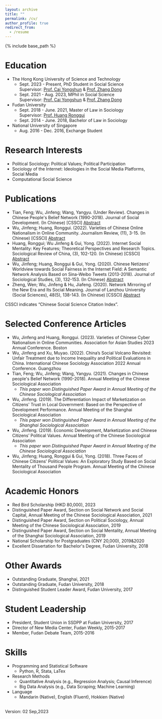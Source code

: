 ```yaml
---
layout: archive
title: ""
permalink: /cv/
author_profile: true
redirect_from: 
  - /resume
---
```


{% include base_path %}

Education
======
* The Hong Kong University of Science and Technology
  * Sept. 2023 - Present, PhD Student in Social Science<br>
  Supervisor: [Prof. Cai Yongshun](https://sosc.hkust.edu.hk/people/yongshun-cai) & [Prof. Zhang Dong](https://sites.google.com/site/poliscidongzhang)
  * Sept. 2021 - Aug. 2023, MPhil in Social Science<br>
  Supervisor: [Prof. Cai Yongshun](https://sosc.hkust.edu.hk/people/yongshun-cai) & [Prof. Zhang Dong](https://sites.google.com/site/poliscidongzhang)
* Fudan University 
  * Sept. 2018 - June. 2021, Master of Law in Sociology<br>
  Supervisor: [Prof. Huang Ronggui](https://scholar.google.com/citations?user=PVg__mIAAAAJ&hl=zh-CN&oi=ao)
  * Sept. 2014 - June. 2018, Bachelor of Law in Sociology 
* National University of Singapore  
  * Aug. 2016 - Dec. 2016, Exchange Student
  
Research Interests
======
* Political Sociology: Political Values; Political Participation
* Sociology of the Internet: Ideologies in the Social Media Platforms, Social Media 
* Computational Social Science
  
Publications
======
* Tian, Feng; Wu, Jinfeng; Wang, Yangyu. (Under Review). Changes in Chinese People's Belief Network (1990-2018). Journal of Social Development. (In Chinese) [CSSCI] [Abstract](https://chn.oversea.cnki.net/KCMS/detail/detail.aspx?dbcode=CJFD&dbname=CJFDLAST2023&filename=HFYJ202302003&uniplatform=OVERSEA&v=U2eZyMnRyYeWKOGpr2NzHw4araapRChCAurxmklTrrTlUi4pAJKyVq3aCfHIW2m_)   
* Wu, Jinfeng; Huang, Ronggui. (2022). Varieties of Chinese Online Nationalism in Online Community. Journalism Review, (11), 3-15. (In Chinese) [CSSCI] [Abstract](https://kns.cnki.net/kcms/detail/detail.aspx?filename=XWJZ202211001&dbcode=CJFQ&dbname=DKFXTEMP&v=9xYQTGrRPtNvBcErTPpbQLx1nhMCAYMKAdH6eqip-q7UrultprwKaWY6brpx3A9N)
* Huang, Ronggui; Wu Jinfeng & Gui, Yong. (2022). Internet Social Mentality: Key Features; Theoretical Perspectives and Research Topics. Sociological Review of China, (3), 102-120. (In Chinese) [CSSCI] [Abstract](http://src.ruc.edu.cn/CN/abstract/abstract426.shtml#)
* Wu, Jinfeng; Huang, Ronggui & Gui, Yong. (2020). Chinese Netizens’ Worldview towards Social Fairness in the Internet Field: A Semantic Network Analysis Based on Sina-Weibo Tweets (2013-2018). Journal of Sociological Studies, (3), 132-153. (In Chinese) [Abstract](https://www.jikan.com.cn/aD/a?id=2079113&pN=%25E6%25A3%2580%25E7%25B4%25A2%25E7%25BB%2593%25E6%259E%259C%25E9%25A1%25B5)
* Zheng, Wen; Wu, Jinfeng & Hu, Jiafeng. (2020). Network Mirroring of the New Era and Its Social Meaning. Journal of Lanzhou University (Social Sciences), 48(5), 138-143. (In Chinese) [CSSCI] [Abstract](https://kns.cnki.net/kcms/detail/detail.aspx?filename=LDSK202005017&dbcode=CJFQ&dbname=CJFDTEMP&v=F66xOxab574x29y%mmd2BNJ0KKk85QkVeKzwM2HJWS1JCDkNLEEtdRqugmh7RXJPfjYx1)

CSSCI indicates “Chinese Social Science Citation Index”.

Selected Conference Articles
======
* Wu, Jinfeng and Huang, Ronggui. (2023). Varieties of Chinese Cyber Nationalism in Online Communities. Association for Asian Studies 2023 Annual Conference. Boston
* Wu, Jinfeng and Xu, Muyao. (2022). China’s Social Volcano Revisited: Unfair Treatment due to Income Inequality and Political Evaluations in China. International Chinese Sociology Association 2022 Annual Conference. Guangzhou
* Tian, Feng; Wu, Jinfeng; Wang, Yangyu. (2021). Changes in Chinese people's Belief Network (1990-2018). Annual Meeting of the Chinese Sociological Association
  * *This paper won Distinguished Paper Award in Annual Meeting of the Chinese Sociological Association*
* Wu, Jinfeng. (2019). The Differentiation Impact of Marketization on Citizens' Trust in Local Government: Based on the Perspective of Development Performance. Annual Meeting of the Shanghai Sociological Association
  * *This paper won Distinguished Paper Award in Annual Meeting of the Shanghai Sociological Association*
* Wu, Jinfeng. (2019). Economic Development, Marketization and Chinese Citizens’ Political Values. Annual Meeting of the Chinese Sociological Association
  * *This paper won Distinguished Paper Award in Annual Meeting of the Chinese Sociological Association*
* Wu, Jinfeng; Huang, Ronggui & Gui, Yong. (2018). Three Faces of Chinese Citizens’ Political Values: An Exploratory Study Based on Social Mentality of Thousand People Program. Annual Meeting of the Chinese Sociological Association  

Academic Honors
======
* Red Bird Scholarship (HKD 80,000), 2023
* Distinguished Paper Award, Section on Social Network and Social Capital, Annual Meeting of the Chinese Sociological Association, 2021
* Distinguished Paper Award, Section on Political Sociology, Annual Meeting of the Chinese Sociological Association, 2019
* Distinguished Paper Award, Section on Social Mentality, Annual Meeting of the Shanghai Sociological Association, 2019
* National Scholarship for Postgraduates (CNY 20,000), 2019&2020 
* Excellent Dissertation for Bachelor's Degree, Fudan University, 2018

Other Awards
======
* Outstanding Graduate, Shanghai, 2021
* Outstanding Graduate, Fudan University, 2018
* Distinguished Student Leader Award, Fudan University, 2017

Student Leadership 
======
* President, Student Union in SSDPP at Fudan University, 2017
* Director of New Media Center, Fudan Weekly, 2015-2017
* Member, Fudan Debate Team, 2015-2016

Skills
======
* Programming and Statistical Software
  * Python, R, Stata, LaTex
* Research Methods
  * Quantitative Analysis (e.g., Regression Analysis; Causal Inference)
  * Big Data Analysis (e.g., Data Scraping; Machine Learning)
* Language
  * Mandarin (Native), English (Fluent), Hokkien (Native)
  
<br>
Version: 02 Sep,2023